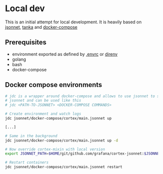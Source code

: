 # Local dev

This is an initial attempt for local development. It is heavily based on
[jsonnet], [tanka] and [docker-compose]

## Prerequisites

- environment exported as defined by [.envrc](./.envrc) or [direnv]
- golang
- bash
- docker-compose

## Docker compose environments

```bash
# jdc is a wrapper around docker-compose and allows to use jsonnet to specify
# jsonnet and can be used like this
# jdc <PATH-TO-JSONNET> <DOCKER-COMPOSE COMMANDS>

# Create environment and watch logs
jdc jsonnet/docker-compose/cortex/main.jsonnet up

[...]

# Same in the background
jdc jsonnet/docker-compose/cortex/main.jsonnet up -d

# Now override cortex-mixin with local version
export JSONNET_PATH=$HOME/git/github.com/grafana/cortex-jsonnet:$JSONNET_PATH

# Restart containers
jdc jsonnet/docker-compose/cortex/main.jsonnet restart
```

[tanka]:https://tanka.dev
[jsonnet]:https://jsonnet.org/
[docker-compose]:https://docs.docker.com/compose/
[direnv]:https://direnv.net/
